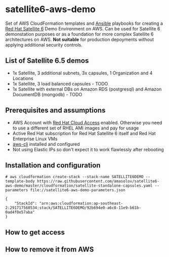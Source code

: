 # satellite6-aws-demo
Set of AWS CloudFormation templates and [Ansible](https://www.redhat.com/en/technologies/management/ansible) playbooks for creating a [Red Hat Satellite 6](https://www.redhat.com/en/technologies/management/satellite) Demo Environment on AWS. Can be used for Satellite 6 demonstation purposes or as a foundation for more complex Satellite 6 architectures on AWS. **Not suitable** for production depoyments without applying additional security controls.

## List of Satellite 6.5 demos
 - 1x Satellite, 3 additional subnets, 3x capsules, 1 Organization and 4 Locations
 - 1x Satellite, 3 load balanced capsules - TODO
 - 1x Satellite with external DBs on Amazon RDS (postgresql) and Amazon DocumentDB (mongodb) - TODO
## Prerequisites and assumptions
 - AWS Account with [Red Hat Cloud Access](https://access.redhat.com/public-cloud) enabled. Otherwise you need to use a different set of RHEL AMI images and pay for usage
 - Active Red Hat subscription for Red Hat Satellite 6 itself and Red Hat Enterprise Linux VMs
 - [aws-cli](https://github.com/aws/aws-cli) installed and configured
 - Not using Elastic IPs so don't expect it to work flawlessly after rebooting
## Installation and configuration

```
# aws cloudformation create-stack --stack-name SATELLITE6DEMO --template-body https://raw.githubusercontent.com/amasolov/satellite6-aws-demo/master/cloudformation/satellite-standalone-capsules.yaml --parameters file://satellite6-aws-demo-parameters.json

{
    "StackId": "arn:aws:cloudformation:ap-southeast-2:291717560534:stack/SATELLITE6DEMO/92b694e0-a6c8-11e9-b61b-0ad4f0e57aba"
}
```

## How to get access

## How to remove it from AWS
